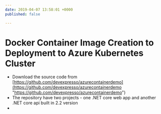 ```yaml
---
date: 2019-04-07 13:58:01 +0000
published: false

---
```

# Docker Container Image Creation to Deployment to Azure Kubernetes Cluster

* Download the source code from [https://github.com/devexpresso/azurecontainerdemo](https://github.com/devexpresso/azurecontainerdemo "https://github.com/devexpresso/azurecontainerdemo")
* The repository have two projects - one .NET core web app and another .NET core api built in 2.2 version
* 